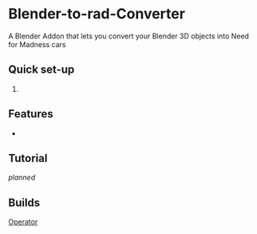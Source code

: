 # Blender-to-rad-Converter
A Blender Addon that lets you convert your Blender 3D objects into Need for Madness cars

## Quick set-up
1. 

## Features
*

## Tutorial
_planned_

## Builds
[Operator](/OPS_BlenderToRad.py)
